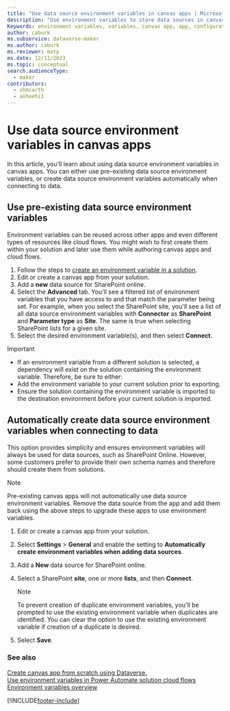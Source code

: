 ```yaml
---
title: "Use data source environment variables in canvas apps | MicrosoftDocs"
description: "Use environment variables to store data sources in canvas apps."
Keywords: environment variables, variables, canvas app, app, configuration data
author: caburk
ms.subservice: dataverse-maker
ms.author: caburk
ms.reviewer: matp
ms.date: 12/11/2023
ms.topic: conceptual
search.audienceType: 
  - maker
contributors:
  - shmcarth
  - asheehi1
---
```

# Use data source environment variables in canvas apps

In this article, you'll learn about using data source environment variables in canvas apps. You can either use pre-existing data source environment variables, or create data source environment variables automatically when connecting to data.

## Use pre-existing data source environment variables

Environment variables can be reused across other apps and even different types of resources like cloud flows. You might wish to first create them within your solution and later use them while authoring canvas apps and cloud flows.

1. Follow the steps to [create an environment variable in a solution](EnvironmentVariables.md#create-an-environment-variable-in-a-solution).
1. Edit or create a canvas app from your solution.
1. Add a **new** data source for SharePoint online.
1. Select the **Advanced** tab. You'll see a filtered list of environment variables that you have access to and that match the parameter being set. For example, when you select the SharePoint site, you'll see a list of all data source environment variables with **Connector** as **SharePoint** and **Parameter type** as **Site**. The same is true when selecting SharePoint lists for a given site. 
1. Select the desired environment variable(s), and then select **Connect.**

> [!IMPORTANT]
> - If an environment variable from a different solution is selected, a dependency will exist on the solution containing the environment variable. Therefore, be sure to either: 
> - Add the environment variable to your current solution prior to exporting. 
> - Ensure the solution containing the environment variable is imported to the destination environment before your current solution is imported.

## Automatically create data source environment variables when connecting to data

This option provides simplicity and ensures environment variables will always be used for data sources, such as SharePoint Online. However, some customers prefer to provide their own schema names and therefore should create them from solutions.

> [!NOTE]
> Pre-existing canvas apps will not automatically use data source environment variables. Remove the data source from the app and add them back using the above steps to upgrade these apps to use environment variables. 

1. Edit or create a canvas app from your solution.
1. Select **Settings** > **General** and enable the setting to **Automatically create environment variables when adding data sources**.
1. Add a **New** data source for SharePoint online.
1. Select a SharePoint **site**, one or more **lists**, and then **Connect**.

    > [!NOTE]
    > To prevent creation of duplicate environment variables, you'll be prompted to use the existing environment variable when duplicates are identified. You can clear the option to use the existing environment variable if creation of a duplicate is desired. 

1. Select **Save**. 

### See also

[Create canvas app from scratch using Dataverse.](/powerapps/maker/canvas-apps/data-platform-create-app-scratch) </BR>
[Use environment variables in Power Automate solution cloud flows](environmentvariables-power-automate.md)  <br>
[Environment variables overview](EnvironmentVariables.md) </BR>

[!INCLUDE[footer-include](../../includes/footer-banner.md)]
